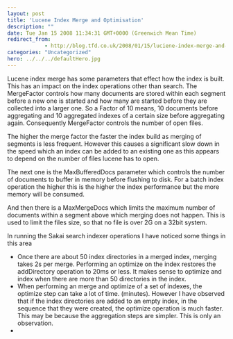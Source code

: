 ```yaml
---
layout: post
title: 'Lucene Index Merge and Optimisation'
description: ""
date: Tue Jan 15 2008 11:34:31 GMT+0000 (Greenwich Mean Time)
redirect_from: 
            - http://blog.tfd.co.uk/2008/01/15/luciene-index-merge-and-optimisation/
categories: "Uncategorized"
hero: ../../../defaultHero.jpg
---
```

Lucene index merge has some parameters that effect how the index is built. This has an impact on the index operations other than search. The MergeFactor controls how many documents are stored within each segment before a new one is started and how many are started before they are collected into a larger one. So a Factor of 10 means, 10 documents before aggregating and 10 aggregated indexes of a certain size before aggregating again. Consequently MergeFactor controls the number of open files.

The higher the merge factor the faster the index build as merging of segments is less frequent. However this causes a significant slow down in the speed which an index can be added to an existing one as this appears to depend on the number of files lucene has to open.

The next one is the MaxBufferedDocs parameter which controls the number of documents to buffer in memory before flushing to disk. For a batch index operation the higher this is the higher the index performance but the more memory will be consumed.

And then there is a MaxMergeDocs which limits the maximum number of documents within a segment above which merging does not happen. This is used to limit the files size, so that no file is over 2G on a 32bit system.

In running the Sakai search indexer operations I have noticed some things in this area

- Once there are about 50 index directories in a merged index, merging takes 2s per merge. Performing an optimize on the index restores the addDirectory operation to 20ms or less. It makes sense to optimize and index when there are more than 50 directories in the index.
- When performing an merge and optimize of a set of indexes, the optimize step can take a lot of time. (minutes). However I have observed that if the index directories are added to an empty index, in the sequence that they were created, the optimize operation is much faster. This may be because the aggregation steps are simpler. This is only an observation.
-
